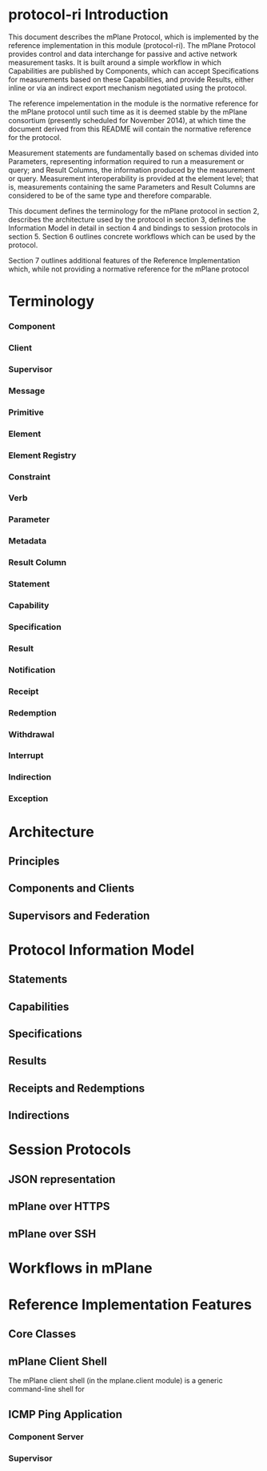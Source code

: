 # protocol-ri Introduction

This document describes the mPlane Protocol, which is implemented by the reference implementation in this module (protocol-ri). The mPlane Protocol provides control and data interchange for passive and active network measurement tasks. It is built around a simple workflow in which Capabilities are published by Components, which can accept Specifications for measurements based on these Capabilities, and provide Results, either inline or via an indirect export mechanism negotiated using the protocol. 

The reference impelementation in the module is the normative reference for the mPlane protocol until such time as it is deemed stable by the mPlane consortium (presently scheduled for November 2014), at which time the document derived from this README will contain the normative reference for the protocol.

Measurement statements are fundamentally based on schemas divided into Parameters, representing information required to run a measurement or query; and Result Columns, the information produced by the measurement or query. Measurement interoperability is provided at the element level; that is, measurements containing the same Parameters and Result Columns are considered to be of the same type and therefore comparable.

This document defines the terminology for the mPlane protocol in section 2, describes the architecture used by the protocol in section 3, defines the Information Model in detail in section 4 and bindings to session protocols in section 5. Section 6 outlines concrete workflows which can be used by the protocol.

Section 7 outlines additional features of the Reference Implementation which, while not providing a normative reference for the mPlane protocol 

# Terminology

### Component

### Client

### Supervisor

### Message

### Primitive

### Element

### Element Registry

### Constraint

### Verb

### Parameter

### Metadata

### Result Column

### Statement

### Capability

### Specification

### Result

### Notification

### Receipt

### Redemption

### Withdrawal

### Interrupt

### Indirection

### Exception

# Architecture

## Principles

## Components and Clients

## Supervisors and Federation

# Protocol Information Model

## Statements

## Capabilities

## Specifications

## Results

## Receipts and Redemptions

## Indirections

# Session Protocols

## JSON representation

## mPlane over HTTPS

## mPlane over SSH

# Workflows in mPlane

# Reference Implementation Features

## Core Classes

## mPlane Client Shell

The mPlane client shell (in the mplane.client module) is a generic command-line shell for 

## ICMP Ping Application

### Component Server

### Supervisor

